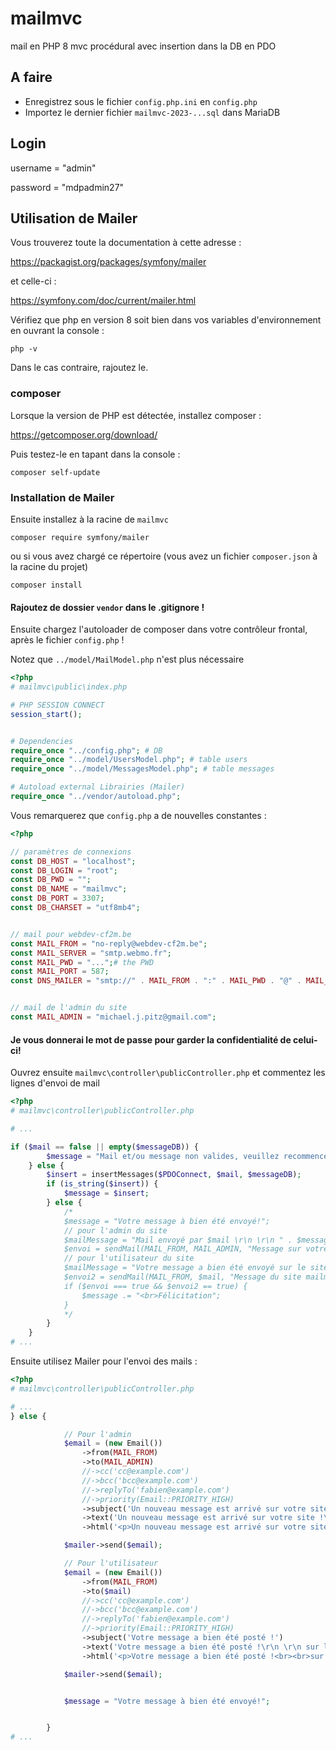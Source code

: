 # mailmvc

mail en PHP 8 mvc procédural avec insertion dans la DB en PDO

## A faire

- Enregistrez sous le fichier `config.php.ini` en `config.php`
- Importez le dernier fichier `mailmvc-2023-...sql` dans MariaDB

## Login

username = "admin"

password = "mdpadmin27"

## Utilisation de Mailer

Vous trouverez toute la documentation à cette adresse :

https://packagist.org/packages/symfony/mailer

et celle-ci :

https://symfony.com/doc/current/mailer.html

Vérifiez que php en version 8 soit bien dans vos variables d'environnement en ouvrant la console :

    php -v

Dans le cas contraire, rajoutez le.

### composer

Lorsque la version de PHP est détectée, installez composer :

https://getcomposer.org/download/

Puis testez-le en tapant dans la console :

    composer self-update

### Installation de Mailer

Ensuite installez à la racine de `mailmvc`

    composer require symfony/mailer

ou si vous avez chargé ce répertoire (vous avez un fichier `composer.json` à la racine du projet)

    composer install

#### Rajoutez de dossier `vendor` dans le .gitignore !

Ensuite chargez l'autoloader de composer dans votre contrôleur frontal, après le fichier `config.php` !

Notez que `../model/MailModel.php` n'est plus nécessaire

```php
<?php
# mailmvc\public\index.php

# PHP SESSION CONNECT
session_start();


# Dependencies
require_once "../config.php"; # DB
require_once "../model/UsersModel.php"; # table users
require_once "../model/MessagesModel.php"; # table messages

# Autoload external Librairies (Mailer)
require_once "../vendor/autoload.php";

```

Vous remarquerez que `config.php` a de nouvelles constantes :

```php
<?php

// paramètres de connexions
const DB_HOST = "localhost";
const DB_LOGIN = "root";
const DB_PWD = "";
const DB_NAME = "mailmvc";
const DB_PORT = 3307;
const DB_CHARSET = "utf8mb4";


// mail pour webdev-cf2m.be
const MAIL_FROM = "no-reply@webdev-cf2m.be";
const MAIL_SERVER = "smtp.webmo.fr";
const MAIL_PWD = "...";# the PWD
const MAIL_PORT = 587;
const DNS_MAILER = "smtp://" . MAIL_FROM . ":" . MAIL_PWD . "@" . MAIL_SERVER . ":" . MAIL_PORT;


// mail de l'admin du site
const MAIL_ADMIN = "michael.j.pitz@gmail.com";

```

#### Je vous donnerai le mot de passe pour garder la confidentialité de celui-ci!

Ouvrez ensuite `mailmvc\controller\publicController.php` et commentez les lignes d'envoi de mail

```php
<?php
# mailmvc\controller\publicController.php

# ...

if ($mail == false || empty($messageDB)) {
        $message = "Mail et/ou message non valides, veuillez recommencer !";
    } else {
        $insert = insertMessages($PDOConnect, $mail, $messageDB);
        if (is_string($insert)) {
            $message = $insert;
        } else {
            /*
            $message = "Votre message à bien été envoyé!";
            // pour l'admin du site
            $mailMessage = "Mail envoyé par $mail \r\n \r\n " . $messageMail;
            $envoi = sendMail(MAIL_FROM, MAIL_ADMIN, "Message sur votre site", $mailMessage);
            // pour l'utilisateur du site
            $mailMessage = "Votre message a bien été envoyé sur le site http://mailmvc.webdev-cf2m.be/";
            $envoi2 = sendMail(MAIL_FROM, $mail, "Message du site mailmvc.webdev-cf2m.be", $mailMessage);
            if ($envoi === true && $envoi2 == true) {
                $message .= "<br>Félicitation";
            }
            */
        }
    }
# ...
```

Ensuite utilisez Mailer pour l'envoi des mails :

```php
<?php
# mailmvc\controller\publicController.php

# ...
} else {

            // Pour l'admin
            $email = (new Email())
                ->from(MAIL_FROM)
                ->to(MAIL_ADMIN)
                //->cc('cc@example.com')
                //->bcc('bcc@example.com')
                //->replyTo('fabien@example.com')
                //->priority(Email::PRIORITY_HIGH)
                ->subject('Un nouveau message est arrivé sur votre site !')
                ->text('Un nouveau message est arrivé sur votre site !\r\n \r\n Posté par ' . $mail)
                ->html('<p>Un nouveau message est arrivé sur votre site !<br><br>Posté par ' . $mail . '</p>');

            $mailer->send($email);

            // Pour l'utilisateur
            $email = (new Email())
                ->from(MAIL_FROM)
                ->to($mail)
                //->cc('cc@example.com')
                //->bcc('bcc@example.com')
                //->replyTo('fabien@example.com')
                //->priority(Email::PRIORITY_HIGH)
                ->subject('Votre message a bien été posté !')
                ->text('Votre message a bien été posté !\r\n \r\n sur le site https://mailmvc.webdev-cf2m.be/')
                ->html('<p>Votre message a bien été posté !<br><br>sur le site  https://mailmvc.webdev-cf2m.be/</p>');

            $mailer->send($email);


            $message = "Votre message à bien été envoyé!";


        }
# ...
```
